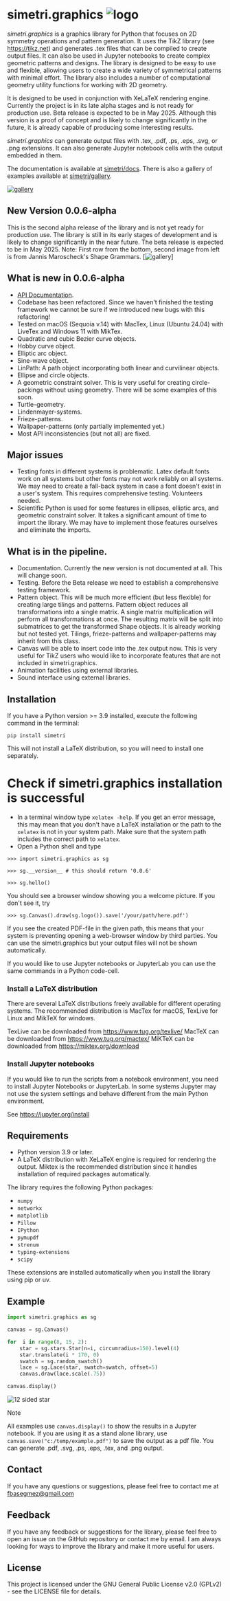 # simetri.graphics ![logo](/images/logo.svg)
*simetri.graphics* is a graphics library for Python that focuses on 2D symmetry operations and pattern generation. It uses the TikZ library (see https://tikz.net) and generates .tex files that can be compiled to create output files. It can also be used in Jupyter notebooks to create complex geometric patterns and designs. The library is designed to be easy to use and flexible, allowing users to create a wide variety of symmetrical patterns with minimal effort. The library also includes a number of computational geometry utility functions for working with 2D geometry.

It is designed to be used in conjunction with XeLaTeX rendering engine. Currently the project is in its late alpha stages and is not ready for production use. Beta release is expected to be in May 2025. Although this version is a proof of concept and is likely to change significantly in the future, it is already capable of producing some interesting results.

*simetri.graphics* can generate output files with .tex, .pdf, .ps, .eps, .svg, or .png extensions. It can also generate Jupyter notebook cells with the output embedded in them.

The documentation is available at [simetri/docs](https://github.com/mekanimo/simetri/blob/master/docs/brief_overview.ipynb). There is also a gallery of examples available at [simetri/gallery](https://github.com/mekanimo/simetri/blob/master/gallery.ipynb).

[<img alt="gallery" src="images/gallery.png" />](https://github.com/mekanimo/simetri/blob/master/gallery.ipynb)

## New Version 0.0.6-alpha

This is the second alpha release of the library and is not yet ready for production use. The library is still in its early stages of development and is likely to change significantly in the near future. The beta release is expected to be in May 2025.
Note: First row from the bottom, second image from left is from Jannis Maroscheck's Shape Grammars.
[<img alt="gallery" src="images/img_grid2.png" />]
## What is new in 0.0.6-alpha
- [API Documentation](https://mekanimo.github.io/docs/build/html/index.html).
- Codebase has been refactored. Since we haven't finished the testing framework we cannot be sure if we introduced new bugs with this refactoring!
- Tested on macOS (Sequoia v.14) with MacTex, Linux (Ubuntu 24.04) with LiveTex and Windows 11 with MikTex.
- Quadratic and cubic Bezier curve objects.
- Hobby curve object.
- Elliptic arc object.
- Sine-wave object.
- LinPath: A path object incorporating both linear and curvilinear objects.
- Ellipse and circle objects.
- A geometric constraint solver. This is very useful for creating circle-packings without using geometry. There will be some examples of this soon.
- Turtle-geometry.
- Lindenmayer-systems.
- Frieze-patterns.
- Wallpaper-patterns (only partially implemented yet.)
- Most API inconsistencies (but not all) are fixed.

## Major issues

- Testing fonts in different systems is problematic. Latex default fonts work on all systems but other fonts may not work reliably on all systems. We may need to create a fall-back system in case a font doesn't exist in a user's system. This requires comprehensive testing. Volunteers needed.
- Scientific Python is used for some features in ellipses, elliptic arcs, and geometric constraint solver. It takes a significant amount of time to import the library. We may have to implement those features ourselves and eliminate the imports.

## What is in the pipeline.

- Documentation. Currently the new version is not documented at all. This will change soon.
- Testing. Before the Beta release we need to establish a comprehensive testing framework.
- Pattern object. This will be much more efficient (but less flexible) for creating large tilings and patterns. Pattern object reduces all transformations into a single matrix. A single matrix multiplication will perform all transformations at once. The resulting matrix will be split into submatrices to get the transformed Shape objects. It is already working but not tested yet. Tilings, frieze-patterns and wallpaper-patterns may inherit from this class.
- Canvas will be able to insert code into the .tex output now. This is very useful for TikZ users who would like to incorporate features that are not included in simetri.graphics.
- Animation facilities using external libraries.
- Sound interface using external libraries.

## Installation
If you have a Python version >= 3.9 installed, execute the following command in the terminal:

```pip install simetri```

This will not install a LaTeX distribution, so you will need to install one separately.

# Check if simetri.graphics installation is successful

- In a terminal window type ```xelatex -help```. If you get an error message, this may mean that you don't have a LaTeX installation or the path to the ```xelatex``` is not in your system path. Make sure that the system path includes the correct path to ```xelatex```.
- Open a Python shell and type

```>>> import simetri.graphics as sg```

```>>> sg.__version__ # this should return '0.0.6'```

```>>> sg.hello()```

You should see a browser window showing you a welcome picture. If you don't see it, try

```>>> sg.Canvas().draw(sg.logo()).save('/your/path/here.pdf')```

If you see the created PDF-file in the given path, this means that your system is preventing opening a web-browser window by third parties. You can use the simetri.graphics but your output files will not be shown automatically.

If you would like to use Jupyter notebooks or JupyterLab you can use the same commands in a Python code-cell.



### Install a LaTeX distribution
There are several LaTeX distributions freely available for different operating systems. The recommended distribution is MacTex for macOS, TexLive for Linux and MikTeX for windows.


TexLive can be downloaded from https://www.tug.org/texlive/
MacTeX can be downloaded from https://www.tug.org/mactex/
MiKTeX can be downloaded from https://miktex.org/download



### Install Jupyter notebooks
If you would like to run the scripts from a notebook environment, you need to install Jupyter Notebooks or JupyterLab. In some systems Jupyter may not use the system settings and behave different from the main Python environment.

See https://jupyter.org/install

## Requirements

- Python version 3.9 or later.
- A LaTeX distribution with XeLaTeX engine is required for rendering the output. Miktex is the recommended distribution since it handles installation of required packages automatically.

The library requires the following Python packages:

- `numpy`
- `networkx`
- `matplotlib`
- `Pillow`
- `IPython`
- `pymupdf`
- `strenum`
- `typing-extensions`
- `scipy`

These extensions are installed automatically when you install the library using pip or uv.

## Example
```python
import simetri.graphics as sg

canvas = sg.Canvas()

for  i in range(8, 15, 2):
    star = sg.stars.Star(n=i, circumradius=150).level(4)
    star.translate(i * 170, 0)
    swatch = sg.random_swatch()
    lace = sg.Lace(star, swatch=swatch, offset=5)
    canvas.draw(lace.scale(.75))

canvas.display()
```
![12 sided star](/images/example.svg)

> [!NOTE]
> All examples use `canvas.display()` to show the results in a Jupyter notebook. If you are using it as a stand alone library, use `canvas.save("c:/temp/example.pdf")` to save the output as a pdf file. You can generate .pdf, .svg, .ps, .eps, .tex, and .png output.

## Contact

If you have any questions or suggestions, please feel free to contact me at [fbasegmez@gmail.com](mailto:fbasegmez@gmail.com)

## Feedback

If you have any feedback or suggestions for the library, please feel free to open an issue on the GitHub repository or contact me by email. I am always looking for ways to improve the library and make it more useful for users.

## License

This project is licensed under the GNU General Public License v2.0 (GPLv2) - see the LICENSE file for details.
